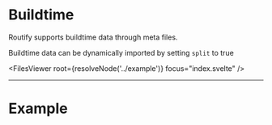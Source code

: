 <script>
    import { resolveNode } from '@roxi/routify'
    import FilesViewer from '#cmp/FilesViewer.svelte'
    import Example from '#cmp/Example.svelte'
</script>


# Buildtime

Routify supports buildtime data through meta files.

Buildtime data can be dynamically imported by setting `split` to true

<FilesViewer root={resolveNode('../example')} focus="index.svelte" />

---

# Example
<Example offset="../example" />
